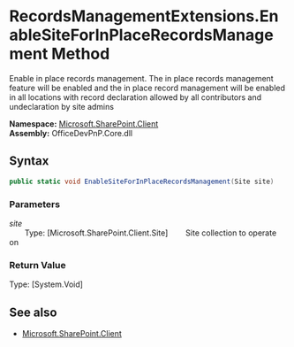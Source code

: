 # RecordsManagementExtensions.EnableSiteForInPlaceRecordsManagement Method  
Enable in place records management. The in place records management feature will be enabled and 
            the in place record management will be enabled in all locations with record declaration allowed 
            by all contributors and undeclaration by site admins  

**Namespace:** [Microsoft.SharePoint.Client](Microsoft.SharePoint.Client.md)  
**Assembly:** OfficeDevPnP.Core.dll  
## Syntax
```C#
public static void EnableSiteForInPlaceRecordsManagement(Site site)
```
### Parameters
*site*  
&emsp;&emsp;Type: [Microsoft.SharePoint.Client.Site] 
&emsp;&emsp;Site collection to operate on  
  
### Return Value
Type: [System.Void]  

## See also
- [Microsoft.SharePoint.Client](Microsoft.SharePoint.Client.md)
